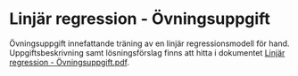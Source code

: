 # Linjär regression - Övningsuppgift

Övningsuppgift innefattande träning av en linjär regressionsmodell för hand.  
Uppgiftsbeskrivning samt lösningsförslag finns att hitta i dokumentet 
[Linjär regression - Övningsuppgift.pdf](Linjär%20regression%20-%20Övningsuppgift.pdf).